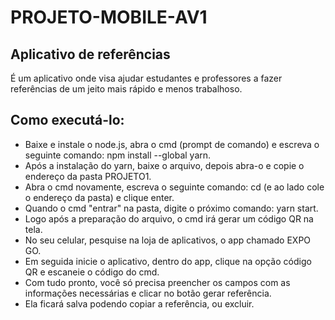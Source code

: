 # PROJETO-MOBILE-AV1

 ## Aplicativo de referências
 É um aplicativo onde visa ajudar estudantes e professores a fazer referências de um jeito mais rápido e menos trabalhoso.
 
 ## Como executá-lo:
 - Baixe e instale o node.js, abra o cmd (prompt de comando) e escreva o seguinte comando: npm install --global yarn.
 - Após a instalação do yarn, baixe o arquivo, depois abra-o e copie o endereço da pasta PROJETO1.
 - Abra o cmd novamente, escreva o seguinte comando: cd (e ao lado cole o endereço da pasta) e clique enter.
 - Quando o cmd "entrar" na pasta, digite o próximo comando: yarn start.
 - Logo após a preparação do arquivo, o cmd irá gerar um código QR na tela.
 - No seu celular, pesquise na loja de aplicativos, o app chamado EXPO GO. 
 - Em seguida inicie o aplicativo, dentro do app, clique na opção código QR e escaneie o código do cmd.
 - Com tudo pronto, você só precisa preencher os campos com as informações necessárias e clicar no botão gerar referência.
 - Ela ficará salva podendo copiar a referência, ou excluir.
